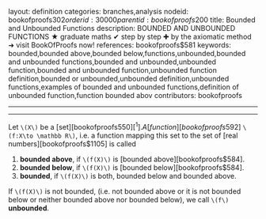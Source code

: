 layout: definition
categories: branches,analysis
nodeid: bookofproofs$302
orderid: 30000
parentid: bookofproofs$200
title: Bounded and Unbounded Functions
description: BOUNDED AND UNBOUNDED FUNCTIONS ★ graduate maths ✔ step by step ✚ by the axiomatic method ➜ visit BookOfProofs now!
references: bookofproofs$581
keywords: bounded,bounded above,bounded below,functions,unbounded,bounded and unbounded functions,bounded and unbounded,unbounded function,bounded and unbounded function,unbounded function definition,bounded or unbounded,unbounded definition,unbounded functions,examples of bounded and unbounded functions,definition of unbounded function,function bounded abov
contributors: bookofproofs


---


---

Let `\(X\)` be a [set][bookofproofs$550][^1]. A [function][bookofproofs$592]  `\(f:X\to \mathbb R\)`, i.e. a function mapping this set to the set of [real numbers][bookofproofs$1105]  is called 

1. **bounded above**, if `\(f(X)\)` is [bounded above][bookofproofs$584].
1. **bounded below**, if `\(f(X)\)` is [bounded below][bookofproofs$584].
1. **bounded**, if `\(f(X)\)` is both, bounded below and bounded above.

If `\(f(X)\)` is not bounded, (i.e. not bounded above or it is not bounded below or neither bounded above nor bounded below), we call `\(f\)` **unbounded**.

[^1]: Please note that `$X$` does not necessarily have to be a subset of real numbers `$\mathbb R$`. The concept of bounded functions can be defined more generally for any kind sets. The only important detail is that the image set of the function is a subset of `$\mathbb R$`.
